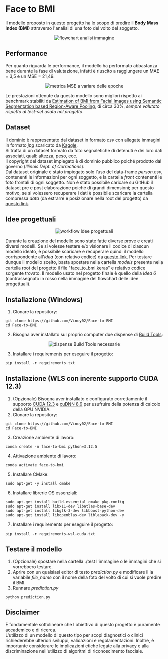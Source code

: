 # Face to BMI
Il modello proposto in questo progetto ha lo scopo di predire il **Body Mass Index (BMI)** attraverso l'analisi di una foto del volto del soggetto. 

<p align="center">
	<img src="https://i.imgur.com/XHVvN5d.png" alt="flowchart analisi immagine"/>
</p>

## Performance
Per quanto riguarda le performance, il modello ha performato abbastanza bene durante la fase di valutazione, infatti è riuscito a raggiungere un MAE = 3,5 e un MSE = 21,49.

<p align="center">
	<img src="https://i.imgur.com/982bnYK.png" alt="metrica MSE a variare delle epoche"/>
</p>

Le prestazioni ottenute da questo modello sono migliori rispetto ai benchmark stabiliti da [Estimation of BMI from Facial Images using Semantic Segmentation based Region-Aware Pooling](https://arxiv.org/abs/2104.04733), di circa 30%, _sempre valutato rispetto al test-set usato nel progetto_.

## Dataset
Il dominio è rappresentato dal dataset in formato _csv_ con allegate immagini in formato _jpg_ scaricato da [Kaggle](https://www.kaggle.com/datasets/davidjfisher/illinois-doc-labeled-faces-dataset).  
Si tratta di un dataset formato da foto segnaletiche di detenuti e dei loro dati associati, quali: altezza, peso, ecc.  
Il copyright del dataset impiegato è di dominio pubblico poiché prodotto dal governo (_Illinois Dept. of Corrections_).  
Dal dataset originale è stato impiegato solo l’uso del data-frame _person.csv_, contenenti le informazioni per ogni soggetto, e la cartella _front_ contenenti le foto frontali di ogni soggetto.
Non è stato possibile caricare su GitHub il dataset pre e post elaborazione poiché di grandi dimensioni; per questo motivo, se si volessero recuperare i dati è possibile scaricare la cartella compressa _data_ (da estrarre e posizionare nella root del progetto) da [questo link](https://mega.nz/file/14RSHB4a#HMahTYHMI9XYLoPx55FVYnV0T7Hh55d_2jQfs7_nJrE).

## Idee progettuali
<p align="center">
	<img src="https://i.imgur.com/JqxtDMe.png" alt="workflow idee progettuali"/>
</p>

Durante la creazione del modello sono state fatte diverse prove e creati diversi modelli.
Se si volesse testare e/o visionare il codice di ciascun modello ideato, è possibile scaricare e recuperare quindi il modello corrispondente all'_idea_ (con relativo codice) da [questo link](https://mega.nz/folder/Y4ITkbaY#Zl9oZCCrTKNRT2zLWHNBRg).
Per testare dunque il modello scelto, basta spostare nella cartella _models_ presente nella cartella root del progetto il file "face_to_bmi.keras" e relativo codice sorgente trovato.
Il modello usato nel progetto finale è quello della _Idea 6_ (contrassegnato in rosso nella immagine del flowchart delle idee progettuali).

## Installazione (Windows)
1. Clonare la repository:
```
git clone https://github.com/Vincy02/Face-to-BMI
cd Face-to-BMI
```
2. Bisogna aver installato sul proprio computer due dispense di [Build Tools](https://visualstudio.microsoft.com/it/visual-cpp-build-tools/):

<p align="center">
	<img src="https://i.imgur.com/IZ18Y4K.png" alt="dispense Build Tools necessarie"/>
</p>

3. Installare i requirements per eseguire il progetto:
```
pip install -r requirements.txt
```

## Installazione (WLS con inerente supporto CUDA 12.3)
1. (Opzionale) Bisogna aver installato e configurato correttamente il supporto [CUDA 12.3](https://developer.nvidia.com/cuda-12-3-0-download-archive) e [cuDNN 8.9](https://developer.nvidia.com/rdp/cudnn-archive) per usufruire della potenza di calcolo della GPU NVIDIA.
2. Clonare la repository:
```
git clone https://github.com/Vincy02/Face-to-BMI
cd Face-to-BMI
```
3. Creazione ambiente di lavoro:
```
conda create -n face-to-bmi python=3.12.5
```
4. Attivazione ambiente di lavoro:
```
conda activate face-to-bmi
```
5. Installare CMake:
```
sudo apt-get -y install cmake
```
6. Installare librerie OS essenziali:
```
sudo apt-get install build-essential cmake pkg-config
sudo apt-get install libx11-dev libatlas-base-dev
sudo apt-get install libgtk-3-dev libboost-python-dev
sudo apt-get install libopenblas-dev liblapack-dev -y
```
7. Installare i requirements per eseguire il progetto:
```
pip install -r requirements-wsl-cuda.txt
```

## Testare il modello
1. (Opzionale) spostare nella cartella ./test l'immagine o le immagini che si vorrebbero testare.
2. Aprire con un qualsiasi editor di testo _prediction.py_ e modificare il la variabile _file_name_ con il nome della foto del volto di cui si vuole predire il BMI.
3. Runnare _prediction.py_
```
python prediction.py
```

## Disclaimer 
È fondamentale sottolineare che l'obiettivo di questo progetto è puramente accademico e di ricerca.  
L'utilizzo di un modello di questo tipo per scopi diagnostici o clinici richiederebbe ulteriori sviluppi, validazioni e regolamentazioni. Inoltre, è importante considerare le implicazioni etiche legate alla privacy e alla discriminazione nell'utilizzo di algoritmi di riconoscimento facciale.